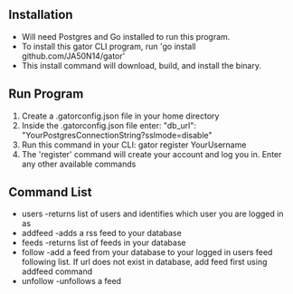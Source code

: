 
## Installation
* Will need Postgres and Go installed to run this program.
* To install this gator CLI program, run 'go install github.com/JA50N14/gator'
* This install command will download, build, and install the binary.

## Run Program
1. Create a .gatorconfig.json file in your home directory
2. Inside the .gatorconfig.json file enter:
"db_url": "YourPostgresConnectionString?sslmode=disable"
3. Run this command in your CLI: gator register YourUsername
4. The 'register' command will create your account and log you in. Enter any other available commands


## Command List
* users -returns list of users and identifies which user you are logged in as
* addfeed <name> <url> -adds a rss feed to your database
* feeds -returns list of feeds in your database
* follow <url> -add a feed from your database to your logged in users feed following list. If url does not exist in database, add feed first using addfeed command
* unfollow <url> -unfollows a feed
